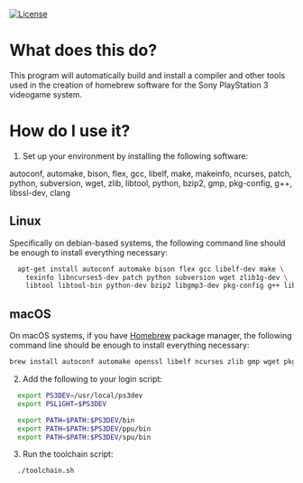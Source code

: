 [![License](https://img.shields.io/github/license/ps3dev/ps3toolchain.svg)](./LICENSE)

  What does this do?
 ====================

  This program will automatically build and install a compiler and other
  tools used in the creation of homebrew software for the Sony PlayStation 3
  videogame system.

  How do I use it?
 ==================

 1) Set up your environment by installing the following software:

  autoconf, automake, bison, flex, gcc, libelf, make, makeinfo,
  ncurses, patch, python, subversion, wget, zlib, libtool, python,
  bzip2, gmp, pkg-config, g++, libssl-dev, clang

## Linux

  Specifically on debian-based systems, the following command line should
  be enough to install everything necessary:

```bash
  apt-get install autoconf automake bison flex gcc libelf-dev make \
    texinfo libncurses5-dev patch python subversion wget zlib1g-dev \
    libtool libtool-bin python-dev bzip2 libgmp3-dev pkg-config g++ libssl-dev clang
```

## macOS

  On macOS systems, if you have [Homebrew](http://brew.sh) package manager, the following command line should
  be enough to install everything necessary:

```bash
brew install autoconf automake openssl libelf ncurses zlib gmp wget pkg-config
```

 2) Add the following to your login script:
```bash
  export PS3DEV=/usr/local/ps3dev
  export PSL1GHT=$PS3DEV

  export PATH=$PATH:$PS3DEV/bin
  export PATH=$PATH:$PS3DEV/ppu/bin
  export PATH=$PATH:$PS3DEV/spu/bin
```

 3) Run the toolchain script:
```bash
  ./toolchain.sh
```
